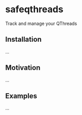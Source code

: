 # safeqthreads

Track and manage your QThreads

## Installation
...

## Motivation
...

## Examples
...
